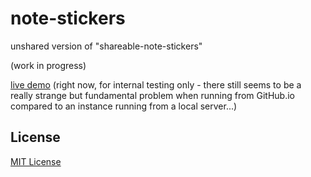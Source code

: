 # note-stickers #

unshared version of "shareable-note-stickers"

(work in progress)

[live demo](https://rozek.github.io/note-stickers/dist/) (right now, for internal testing only - there still seems to be a really strange but fundamental problem when running from GitHub.io compared to an instance running from a local server...)

## License ##

[MIT License](LICENSE.md)

